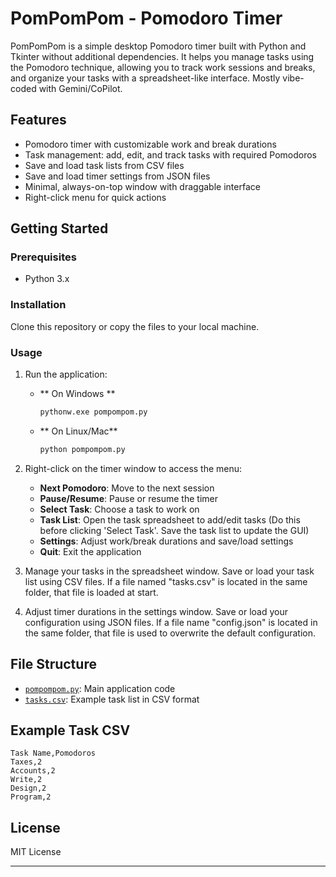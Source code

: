 # PomPomPom - Pomodoro Timer

PomPomPom is a simple desktop Pomodoro timer built with Python and Tkinter without additional dependencies. It helps you manage tasks using the Pomodoro technique, allowing you to track work sessions and breaks, and organize your tasks with a spreadsheet-like interface. Mostly vibe-coded with Gemini/CoPilot.

## Features

- Pomodoro timer with customizable work and break durations
- Task management: add, edit, and track tasks with required Pomodoros
- Save and load task lists from CSV files
- Save and load timer settings from JSON files
- Minimal, always-on-top window with draggable interface
- Right-click menu for quick actions

## Getting Started

### Prerequisites

- Python 3.x

### Installation

Clone this repository or copy the files to your local machine.

### Usage

1. Run the application:

    - ** On Windows **
        ```sh
        pythonw.exe pompompom.py
        ```
    - ** On Linux/Mac**
        ```sh
        python pompompom.py
        ```

2. Right-click on the timer window to access the menu:
    - **Next Pomodoro**: Move to the next session
    - **Pause/Resume**: Pause or resume the timer
    - **Select Task**: Choose a task to work on
    - **Task List**: Open the task spreadsheet to add/edit tasks (Do this before clicking 'Select Task'. Save the task list to update the GUI)
    - **Settings**: Adjust work/break durations and save/load settings
    - **Quit**: Exit the application

3. Manage your tasks in the spreadsheet window. Save or load your task list using CSV files. If a file named "tasks.csv" is located in the same folder, that file is loaded at start. 

4. Adjust timer durations in the settings window. Save or load your configuration using JSON files. If a file name "config.json" is located in the same folder, that file is used to overwrite the default configuration. 

## File Structure

- [`pompompom.py`](pompompom.py): Main application code
- [`tasks.csv`](tasks.csv): Example task list in CSV format

## Example Task CSV

```
Task Name,Pomodoros
Taxes,2
Accounts,2
Write,2
Design,2
Program,2
```

## License

MIT License

---
